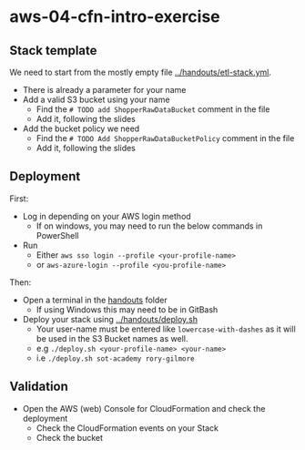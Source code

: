 # aws-04-cfn-intro-exercise

## Stack template

We need to start from the mostly empty file [../handouts/etl-stack.yml](../handouts/etl-stack.yml).

- There is already a parameter for your name
- Add a valid S3 bucket using your name
    - Find the `# TODO add ShopperRawDataBucket` comment in the file
    - Add it, following the slides
- Add the bucket policy we need
    - Find the `# TODO Add ShopperRawDataBucketPolicy` comment in the file
    - Add it, following the slides

## Deployment

First:

- Log in depending on your AWS login method
    - If on windows, you may need to run the below commands in PowerShell
- Run
    - Either `aws sso login --profile <your-profile-name>`
    - or `aws-azure-login --profile <you-profile-name>`

Then:

- Open a terminal in the [handouts](../handouts/) folder
    - If using Windows this may need to be in GitBash
- Deploy your stack using [../handouts/deploy.sh](../handouts/deploy.sh)
    - Your user-name must be entered like `lowercase-with-dashes` as it will be used in the S3 Bucket names as well.
    - e.g `./deploy.sh <your-profile-name> <your-name>`
    - i.e `./deploy.sh sot-academy rory-gilmore`

## Validation

- Open the AWS (web) Console for CloudFormation and check the deployment
    - Check the CloudFormation events on your Stack
    - Check the bucket
